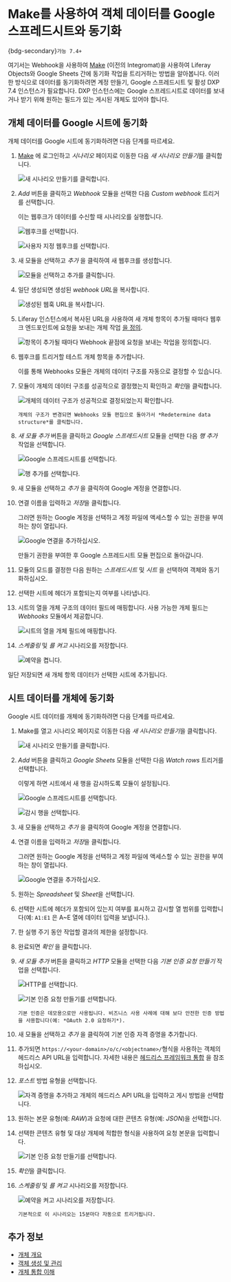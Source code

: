 # Make를 사용하여 객체 데이터를 Google 스프레드시트와 동기화

{bdg-secondary}`가능 7.4+`

여기서는 Webhook을 사용하여 [Make](https://www.make.com/) (이전의 Integromat)을 사용하여 Liferay Objects와 Google Sheets 간에 동기화 작업을 트리거하는 방법을 알아봅니다. 이러한 방식으로 데이터를 동기화하려면 계정 만들기, Google 스프레드시트 및 활성 DXP 7.4 인스턴스가 필요합니다. DXP 인스턴스에는 Google 스프레드시트로 데이터를 보내거나 받기 위해 원하는 필드가 있는 게시된 개체도 있어야 합니다.

## 개체 데이터를 Google 시트에 동기화

개체 데이터를 Google 시트에 동기화하려면 다음 단계를 따르세요.

1. [Make](https://www.make.com/) 에 로그인하고 *시나리오* 페이지로 이동한 다음 *새 시나리오 만들기*를 클릭합니다.

   ![새 시나리오 만들기를 클릭합니다.](./using-make-to-sync-object-data-with-google-sheets/images/01.png)

1. *Add* 버튼을 클릭하고 *Webhook* 모듈을 선택한 다음 *Custom webhook* 트리거를 선택합니다.

   이는 웹후크가 데이터를 수신할 때 시나리오를 실행합니다.

   ![웹후크를 선택합니다.](./using-make-to-sync-object-data-with-google-sheets/images/02.png)

   ![사용자 지정 웹후크를 선택합니다.](./using-make-to-sync-object-data-with-google-sheets/images/03.png)

1. 새 모듈을 선택하고 *추가* 을 클릭하여 새 웹후크를 생성합니다.

   ![모듈을 선택하고 추가를 클릭합니다.](./using-make-to-sync-object-data-with-google-sheets/images/04.png)

1. 일단 생성되면 생성된 *webhook URL*을 복사합니다.

   ![생성된 웹훅 URL을 복사합니다.](./using-make-to-sync-object-data-with-google-sheets/images/05.png)

1. Liferay 인스턴스에서 복사된 URL을 사용하여 새 개체 항목이 추가될 때마다 웹후크 엔드포인트에 요청을 보내는 개체 작업 [을 정의](../../creating-and-managing-objects/actions/defining-object-actions.md).

   ![항목이 추가될 때마다 Webhook 끝점에 요청을 보내는 작업을 정의합니다.](./using-make-to-sync-object-data-with-google-sheets/images/06.png)

1. 웹후크를 트리거할 테스트 개체 항목을 추가합니다.

   이를 통해 Webhooks 모듈은 개체의 데이터 구조를 자동으로 결정할 수 있습니다.

1. 모듈이 개체의 데이터 구조를 성공적으로 결정했는지 확인하고 *확인*을 클릭합니다.

   ![개체의 데이터 구조가 성공적으로 결정되었는지 확인합니다.](./using-make-to-sync-object-data-with-google-sheets/images/07.png)

   ```{note}
   개체의 구조가 변경되면 Webhooks 모듈 편집으로 돌아가서 *Redetermine data structure*를 클릭합니다.
   ```

1. *새 모듈 추가* 버튼을 클릭하고 *Google 스프레드시트* 모듈을 선택한 다음 *행 추가* 작업을 선택합니다.

   ![Google 스프레드시트를 선택합니다.](./using-make-to-sync-object-data-with-google-sheets/images/08.png)

   ![행 추가를 선택합니다.](./using-make-to-sync-object-data-with-google-sheets/images/09.png)

1. 새 모듈을 선택하고 *추가* 을 클릭하여 Google 계정을 연결합니다.

1. 연결 이름을 입력하고 *저장*을 클릭합니다.

   그러면 원하는 Google 계정을 선택하고 계정 파일에 액세스할 수 있는 권한을 부여하는 창이 열립니다.

   ![Google 연결을 추가하십시오.](./using-make-to-sync-object-data-with-google-sheets/images/10.png)

   만들기 권한을 부여한 후 Google 스프레드시트 모듈 편집으로 돌아갑니다.

1. 모듈의 모드를 결정한 다음 원하는 *스프레드시트* 및 *시트* 을 선택하여 객체와 동기화하십시오.

1. 선택한 시트에 헤더가 포함되는지 여부를 나타냅니다.

1. 시트의 열을 개체 구조의 데이터 필드에 매핑합니다. 사용 가능한 개체 필드는 *Webhooks* 모듈에서 제공합니다.

   ![시트의 열을 개체 필드에 매핑합니다.](./using-make-to-sync-object-data-with-google-sheets/images/11.png)

1. *스케줄링* 및 *를 켜고* 시나리오를 저장합니다.

   ![예약을 켭니다.](./using-make-to-sync-object-data-with-google-sheets/images/12.png)

일단 저장되면 새 개체 항목 데이터가 선택한 시트에 추가됩니다.

## 시트 데이터를 개체에 동기화

Google 시트 데이터를 개체에 동기화하려면 다음 단계를 따르세요.

1. Make를 열고 시나리오 페이지로 이동한 다음 *새 시나리오 만들기*을 클릭합니다.

   ![새 시나리오 만들기를 클릭합니다.](./using-make-to-sync-object-data-with-google-sheets/images/13.png)

1. *Add* 버튼을 클릭하고 *Google Sheets* 모듈을 선택한 다음 *Watch rows* 트리거를 선택합니다.

   이렇게 하면 시트에서 새 행을 감시하도록 모듈이 설정됩니다.

   ![Google 스프레드시트를 선택합니다.](./using-make-to-sync-object-data-with-google-sheets/images/14.png)

   ![감시 행을 선택합니다.](./using-make-to-sync-object-data-with-google-sheets/images/15.png)

1. 새 모듈을 선택하고 *추가* 을 클릭하여 Google 계정을 연결합니다.

1. 연결 이름을 입력하고 *저장*을 클릭합니다.

   그러면 원하는 Google 계정을 선택하고 계정 파일에 액세스할 수 있는 권한을 부여하는 창이 열립니다.

   ![Google 연결을 추가하십시오.](./using-make-to-sync-object-data-with-google-sheets/images/16.png)

1. 원하는 *Spreadsheet* 및 *Sheet*을 선택합니다.

1. 선택한 시트에 헤더가 포함되어 있는지 여부를 표시하고 감시할 열 범위를 입력합니다(예: `A1:E1` 은 A~E 열에 데이터 입력을 보냅니다.).

1. 한 실행 주기 동안 작업할 결과의 제한을 설정합니다.

1. 완료되면 *확인* 을 클릭합니다.

1. *새 모듈 추가* 버튼을 클릭하고 *HTTP* 모듈을 선택한 다음 *기본 인증 요청 만들기* 작업을 선택합니다.

   ![HTTP를 선택합니다.](./using-make-to-sync-object-data-with-google-sheets/images/17.png)

   ![기본 인증 요청 만들기를 선택합니다.](./using-make-to-sync-object-data-with-google-sheets/images/18.png)

   ```{important}
   기본 인증은 데모용으로만 사용됩니다. 비즈니스 사용 사례에 대해 보다 안전한 인증 방법을 사용합니다(예: *OAuth 2.0 요청하기*).
   ```

1. 새 모듈을 선택하고 *추가* 을 클릭하여 기본 인증 자격 증명을 추가합니다.

1. 추가되면 `https://<your-domain>/o/c/<objectname>/`형식을 사용하는 객체의 헤드리스 API URL을 입력합니다. 자세한 내용은 [헤드리스 프레임워크 통합](../../understanding-object-integrations/headless-framework-integration.md) 을 참조하십시오.

1. *포스트* 방법 유형을 선택합니다.

   ![자격 증명을 추가하고 개체의 헤드리스 API URL을 입력하고 게시 방법을 선택합니다.](./using-make-to-sync-object-data-with-google-sheets/images/19.png)

1. 원하는 본문 유형(예: *RAW*)과 요청에 대한 콘텐츠 유형(예: *JSON*)을 선택합니다.

1. 선택한 콘텐츠 유형 및 대상 개체에 적합한 형식을 사용하여 요청 본문을 입력합니다.

   ![기본 인증 요청 만들기를 선택합니다.](./using-make-to-sync-object-data-with-google-sheets/images/20.png)

1. *확인*을 클릭합니다.

1. *스케줄링* 및 *를 켜고* 시나리오를 저장합니다.

   ![예약을 켜고 시나리오를 저장합니다.](./using-make-to-sync-object-data-with-google-sheets/images/21.png)

   ```{note}
   기본적으로 이 시나리오는 15분마다 자동으로 트리거됩니다. 
   ```

## 추가 정보

* [개체 개요](../../../objects.md)
* [객체 생성 및 관리](../../creating-and-managing-objects.md)
* [개체 통합 이해](../../understanding-object-integrations.md)